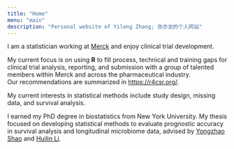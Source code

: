 ```yaml
---
title: "Home"
menu: "main"
description: "Personal website of Yilong Zhang; 张亦龙的个人网站"
---
```


I am a statistician working at [Merck](https://www.merck.com/) 
and enjoy clinical trial development.

My current focus is on using **R** to fill process, technical and training gaps 
for clinical trial analysis, reporting, and submission with 
a group of talented members within Merck and across the pharmaceutical industry.  
Our recommendations are summarized in <https://r4csr.org/>. 

My current interests in statistical methods include 
study design, missing data, and survival analysis.  

I earned my PhD degree in biostatistics from New York University.
My thesis focused on developing statistical methods to evaluate 
prognostic accuracy in survival analysis and longitudinal microbiome data, advised by
[Yongzhao Shao](https://med.nyu.edu/faculty/yongzhao-shao) and [Huilin Li](https://med.nyu.edu/faculty/huilin-li).
